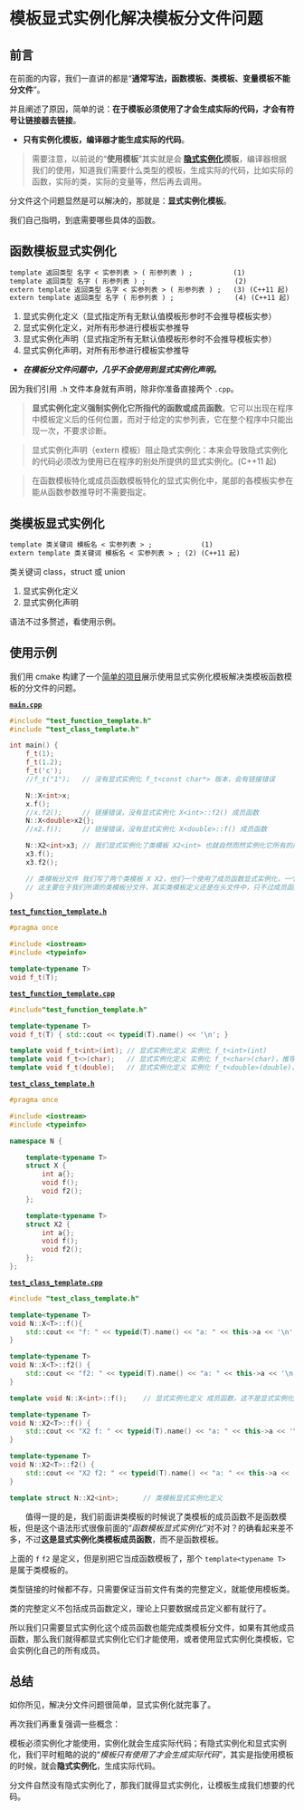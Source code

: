 # 模板显式实例化解决模板分文件问题

## 前言

在前面的内容，我们一直讲的都是“**通常写法，函数模板、类模板、变量模板不能分文件**”。

并且阐述了原因，简单的说：**在于模板必须使用了才会生成实际的代码，才会有符号让链接器去链接**。

- **只有实例化模板，编译器才能生成实际的代码**。

> 需要注意，以前说的“**使用模板**”其实就是会 **[隐式实例化](https://zh.cppreference.com/w/cpp/language/function_template#.E9.9A.90.E5.BC.8F.E5.AE.9E.E4.BE.8B.E5.8C.96)模板**，编译器根据我们的使用，知道我们需要什么类型的模板，生成实际的代码，比如实际的函数，实际的类，实际的变量等，然后再去调用。

分文件这个问题显然是可以解决的，那就是：**显式实例化模板**。

我们自己指明，到底需要哪些具体的函数。

## 函数模板显式实例化

```txt
template 返回类型 名字 < 实参列表 > ( 形参列表 ) ;          (1)
template 返回类型 名字 ( 形参列表 ) ;                      (2)
extern template 返回类型 名字 < 实参列表 > ( 形参列表 ) ;   (3) (C++11 起)
extern template 返回类型 名字 ( 形参列表 ) ;               (4) (C++11 起)
```

1. 显式实例化定义（显式指定所有无默认值模板形参时不会推导模板实参）
2. 显式实例化定义，对所有形参进行模板实参推导
3. 显式实例化声明（显式指定所有无默认值模板形参时不会推导模板实参）
4. 显式实例化声明，对所有形参进行模板实参推导

- ***在模板分文件问题中，几乎不会使用到显式实例化声明。***

因为我们引用 `.h` 文件本身就有声明，除非你准备直接两个 `.cpp`。

>**显式实例化定义强制实例化它所指代的函数或成员函数**。它可以出现在程序中模板定义后的任何位置，而对于给定的实参列表，它在整个程序中只能出现一次，不要求诊断。

>显式实例化声明（extern 模板）阻止隐式实例化：本来会导致隐式实例化的代码必须改为使用已在程序的别处所提供的显式实例化。(C++11 起)

>在函数模板特化或成员函数模板特化的显式实例化中，尾部的各模板实参在能从函数参数推导时不需要指定。

## 类模板显式实例化

```txt
template 类关键词 模板名 < 实参列表 > ;	        (1)	
extern template 类关键词 模板名 < 实参列表 > ;	(2)	(C++11 起)
```

类关键词 class，struct 或 union

1. 显式实例化定义
2. 显式实例化声明

语法不过多赘述，看使用示例。

## 使用示例

我们用 cmake 构建了一个[简单的项目](/code/04显式实例化解决模板分文件问题/)展示使用显式实例化模板解决类模板函数模板的分文件的问题。

[**`main.cpp`**](/code/04显式实例化解决模板分文件问题/main.cpp)

```cpp
#include "test_function_template.h"
#include "test_class_template.h"

int main() {
    f_t(1);
    f_t(1.2);
    f_t('c');
    //f_t("1");   // 没有显式实例化 f_t<const char*> 版本，会有链接错误

    N::X<int>x;
    x.f();
    //x.f2();     // 链接错误，没有显式实例化 X<int>::f2() 成员函数
    N::X<double>x2{};
    //x2.f();     // 链接错误，没有显式实例化 X<double>::f() 成员函数

    N::X2<int>x3; // 我们显式实例化了类模板 X2<int> 也就自然而然实例化它所有的成员，f，f2 函数
    x3.f();
    x3.f2();

    // 类模板分文件 我们写了两个类模板 X X2，他们一个使用了成员函数显式实例化，一个类模板显式实例化，进行对比
    // 这主要在于我们所谓的类模板分文件，其实类模板定义还是在头文件中，只不过成员函数定义在 cpp 罢了。
}
```

[**`test_function_template.h`**](/code/04显式实例化解决模板分文件问题/test_function_template.cpp)

```cpp
#pragma once

#include <iostream>
#include <typeinfo>

template<typename T>
void f_t(T);
```

[**`test_function_template.cpp`**](/code/04显式实例化解决模板分文件问题/test_function_template.cpp)

```cpp
#include"test_function_template.h"

template<typename T>
void f_t(T) { std::cout << typeid(T).name() << '\n'; }

template void f_t<int>(int); // 显式实例化定义 实例化 f_t<int>(int)
template void f_t<>(char);   // 显式实例化定义 实例化 f_t<char>(char)，推导出模板实参
template void f_t(double);   // 显式实例化定义 实例化 f_t<double>(double)，推导出模板实参
```

[**`test_class_template.h`**](/code/04显式实例化解决模板分文件问题/test_class_template.h)

```cpp
#pragma once

#include <iostream>
#include <typeinfo>

namespace N {

    template<typename T>
    struct X {
        int a{};
        void f();
        void f2();
    };

    template<typename T>
    struct X2 {
        int a{};
        void f();
        void f2();
    };
};
```

[**`test_class_template.cpp`**](/code/04显式实例化解决模板分文件问题/test_class_template.cpp)

```cpp
#include "test_class_template.h"

template<typename T>
void N::X<T>::f(){
    std::cout << "f: " << typeid(T).name() << "a: " << this->a << '\n';
}

template<typename T>
void N::X<T>::f2() {
    std::cout << "f2: " << typeid(T).name() << "a: " << this->a << '\n';
}

template void N::X<int>::f();    // 显式实例化定义 成员函数，这不是显式实例化类模板

template<typename T>
void N::X2<T>::f() {
    std::cout << "X2 f: " << typeid(T).name() << "a: " << this->a << '\n';
}

template<typename T>
void N::X2<T>::f2() {
    std::cout << "X2 f2: " << typeid(T).name() << "a: " << this->a << '\n';
}

template struct N::X2<int>;      // 类模板显式实例化定义
```

&emsp;&emsp;值得一提的是，我们前面讲类模板的时候说了类模板的成员函数不是函数模板，但是这个语法形式很像前面的“*函数模板显式实例化*”对不对？的确看起来差不多，不过**这是显式实例化类模板成员函数**，而不是函数模板。

上面的 `f` `f2` 是定义，但是别把它当成函数模板了，那个 `template<typename T>` 是属于类模板的。

类型链接的时候都不存，只需要保证当前文件有类的完整定义，就能使用模板类。

类的完整定义不包括成员函数定义，理论上只要数据成员定义都有就行了。

所以我们只需要显式实例化这个成员函数也能完成类模板分文件，如果有其他成员函数，那么我们就得都显式实例化它们才能使用，或者使用显式实例化类模板，它会实例化自己的所有成员。

## 总结

如你所见，解决分文件问题很简单，显式实例化就完事了。

再次我们再重复强调一些概念：

模板必须实例化才能使用，实例化就会生成实际代码；有隐式实例化和显式实例化，我们平时粗略的说的“*模板只有使用了才会生成实际代码*”，其实是指使用模板的时候，就会**隐式实例化**，生成实际代码。

分文件自然没有隐式实例化了，那我们就得显式实例化，让模板生成我们想要的代码。
